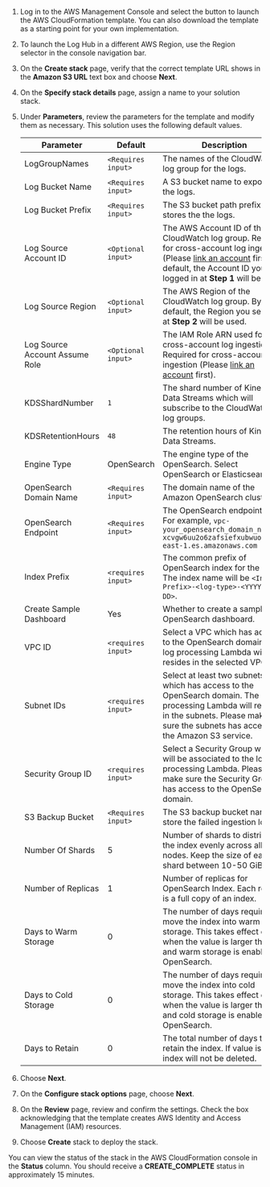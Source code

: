 1. Log in to the AWS Management Console and select the button to launch the AWS CloudFormation template. You can also download the template as a starting point for your own implementation.

2. To launch the Log Hub in a different AWS Region, use the Region selector in the console navigation bar.

3. On the **Create stack** page, verify that the correct template URL shows in the **Amazon S3 URL** text box and choose **Next**.

4. On the **Specify stack details** page, assign a name to your solution stack.

5. Under **Parameters**, review the parameters for the template and modify them as necessary. This solution uses the following default values.

    | Parameter  | Default          | Description                                                  |
    | ---------- | ---------------- | ------------------------------------------------------------ |
    | LogGroupNames | `<Requires input>` | The names of the CloudWatch log group for the logs.  |
    | Log Bucket Name | `<Requires input>` | A S3 bucket name to export the the logs. |
    | Log Bucket Prefix | `<Requires input>` | The S3 bucket path prefix which stores the the logs.  |
    | Log Source Account ID | `<Optional input>`  | The AWS Account ID of the CloudWatch log group. Required for cross-account log ingestion (Please [link an account](../link-account/index.md) first). By default, the Account ID you logged in at **Step 1** will be used.  |
    | Log Source Region | `<Optional input>` | The AWS Region of the CloudWatch log group. By default, the Region you selected at **Step 2** will be used. |
    | Log Source Account Assume Role | `<Optional input>` | The IAM Role ARN used for cross-account log ingestion. Required for cross-account log ingestion (Please [link an account](../link-account/index.md) first). |
    | KDSShardNumber | `1` | The shard number of Kinesis Data Streams which will subscribe to the CloudWatch log groups. |
    | KDSRetentionHours | `48` | The retention hours of Kinesis Data Streams. |
    | Engine Type | OpenSearch | The engine type of the OpenSearch. Select OpenSearch or Elasticsearch. |
    | OpenSearch Domain Name | `<Requires input>` | The domain name of the Amazon OpenSearch cluster. |
    | OpenSearch Endpoint | `<Requires input>` | The OpenSearch endpoint URL. For example, `vpc-your_opensearch_domain_name-xcvgw6uu2o6zafsiefxubwuohe.us-east-1.es.amazonaws.com` |
    | Index Prefix | `<requires input>` | The common prefix of OpenSearch index for the log. The index name will be `<Index Prefix>-<log-type>-<YYYY-MM-DD>`. |
    | Create Sample Dashboard | Yes | Whether to create a sample OpenSearch dashboard. |
    | VPC ID | `<requires input>` | Select a VPC which has access to the OpenSearch domain. The log processing Lambda will be resides in the selected VPC. |
    | Subnet IDs | `<requires input>` | Select at least two subnets which has access to the OpenSearch domain. The log processing Lambda will resides in the subnets. Please make sure the subnets has access to the Amazon S3 service. |
    | Security Group ID | `<requires input>` | Select a Security Group which will be associated to the log processing Lambda. Please make sure the Security Group has access to the OpenSearch domain. |
    | S3 Backup Bucket | `<Requires input>` | The S3 backup bucket name to store the failed ingestion logs.  |
    | Number Of Shards | 5 | Number of shards to distribute the index evenly across all data nodes. Keep the size of each shard between 10-50 GiB. |
    | Number of Replicas | 1 | Number of replicas for OpenSearch Index. Each replica is a full copy of an index. |
    | Days to Warm Storage | 0 | The number of days required to move the index into warm storage. This takes effect only when the value is larger than 0 and warm storage is enabled in OpenSearch. |
    | Days to Cold Storage | 0 | The number of days required to move the index into cold storage. This takes effect only when the value is larger than 0 and cold storage is enabled in OpenSearch. |
    | Days to Retain | 0 | The total number of days to retain the index. If value is 0, the index will not be deleted. |

6. Choose **Next**.

7. On the **Configure stack options** page, choose **Next**.

8. On the **Review** page, review and confirm the settings. Check the box acknowledging that the template creates AWS Identity and Access Management (IAM) resources.

9. Choose **Create** stack to deploy the stack.

You can view the status of the stack in the AWS CloudFormation console in the **Status** column. You should receive
a **CREATE_COMPLETE** status in approximately 15 minutes.